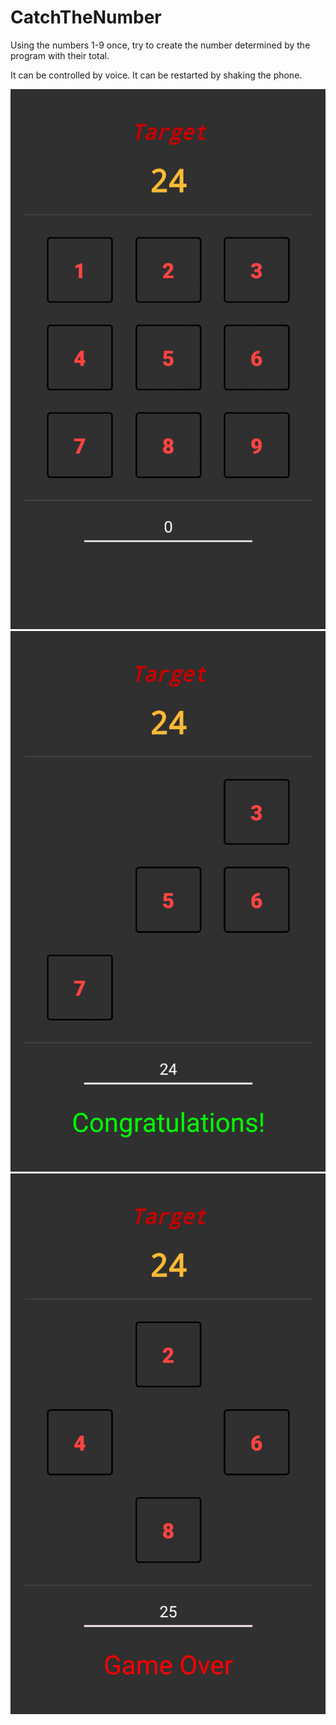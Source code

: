 # CatchTheNumber

Using the numbers 1-9 once, try to create the number determined by the program with their total.

It can be controlled by voice.
It can be restarted by shaking the phone.

![First Screen](https://github.com/okarakas/CatchTheNumber/blob/main/screenshots/1.png?raw=true)
![Congratulations](https://github.com/okarakas/CatchTheNumber/blob/main/screenshots/2.png?raw=true)
![Game Over](https://github.com/okarakas/CatchTheNumber/blob/main/screenshots/3.png?raw=true)
